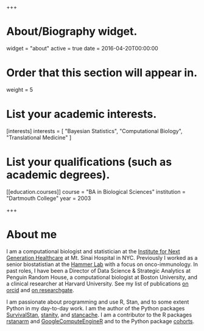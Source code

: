 +++
# About/Biography widget.
widget = "about"
active = true
date = 2016-04-20T00:00:00

# Order that this section will appear in.
weight = 5

# List your academic interests.
[interests]
  interests = [
    "Bayesian Statistics",
    "Computational Biology",
    "Translational Medicine"
  ]

# List your qualifications (such as academic degrees).
[[education.courses]]
  course = "BA in Biological Sciences"
  institution = "Dartmouth College"
  year = 2003

+++

# About me

I am a computational biologist and statistician at the [Institute for Next Generation Healthcare](http://www.nextgenhealthcare.org/) at Mt. Sinai Hospital in NYC. Previously I worked as a senior biostatistian at the [Hammer Lab](http://www.hammerlab.org/) with a focus on onco-immunology. In past roles, I have been a Director of Data Science & Strategic Analytics at Penguin Random House, a computational biologist at Boston University, and a clinical researcher at Harvard University. See my list of publications [on orcid](http://orcid.org/0000-0001-9588-4889) and [on researchgate](https://www.researchgate.net/profile/Jacki_Buros2).

I am passionate about programming and use R, Stan, and to some extent Python in my day-to-day work. I am the author of the Python packages [SurvivalStan](https://jburos.github.io/survivalstan/index.html), [stanity](https://github.com/hammerlab/stanity), and [stancache](https://github.com/hammerlab/stancache). I am a contributor to the R packages [rstanarm](http://mc-stan.org/rstanarm/) and [GoogleComputeEngineR](https://cloudyr.github.io/googleComputeEngineR/) and to the Python package [cohorts](https://github.com/hammerlab/cohorts).